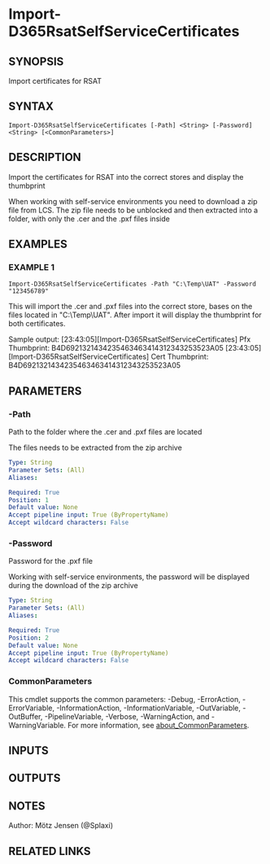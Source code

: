 ﻿---
external help file: d365fo.tools-help.xml
Module Name: d365fo.tools
online version:
schema: 2.0.0
---

# Import-D365RsatSelfServiceCertificates

## SYNOPSIS
Import certificates for RSAT

## SYNTAX

```
Import-D365RsatSelfServiceCertificates [-Path] <String> [-Password] <String> [<CommonParameters>]
```

## DESCRIPTION
Import the certificates for RSAT into the correct stores and display the thumbprint

When working with self-service environments you need to download a zip file from LCS.
The zip file needs to be unblocked and then extracted into a folder, with only the .cer and the .pxf files inside

## EXAMPLES

### EXAMPLE 1
```
Import-D365RsatSelfServiceCertificates -Path "C:\Temp\UAT" -Password "123456789"
```

This will import the .cer and .pxf files into the correct store, bases on the files located in "C:\Temp\UAT".
After import it will display the thumbprint for both certificates.

Sample output:
\[23:43:05\]\[Import-D365RsatSelfServiceCertificates\] Pfx Thumbprint:  B4D6921321434235463463414312343253523A05
\[23:43:05\]\[Import-D365RsatSelfServiceCertificates\] Cert Thumbprint: B4D6921321434235463463414312343253523A05

## PARAMETERS

### -Path
Path to the folder where the .cer and .pxf files are located

The files needs to be extracted from the zip archive

```yaml
Type: String
Parameter Sets: (All)
Aliases:

Required: True
Position: 1
Default value: None
Accept pipeline input: True (ByPropertyName)
Accept wildcard characters: False
```

### -Password
Password for the .pxf file

Working with self-service environments, the password will be displayed during the download of the zip archive

```yaml
Type: String
Parameter Sets: (All)
Aliases:

Required: True
Position: 2
Default value: None
Accept pipeline input: True (ByPropertyName)
Accept wildcard characters: False
```

### CommonParameters
This cmdlet supports the common parameters: -Debug, -ErrorAction, -ErrorVariable, -InformationAction, -InformationVariable, -OutVariable, -OutBuffer, -PipelineVariable, -Verbose, -WarningAction, and -WarningVariable. For more information, see [about_CommonParameters](http://go.microsoft.com/fwlink/?LinkID=113216).

## INPUTS

## OUTPUTS

## NOTES
Author: Mötz Jensen (@Splaxi)

## RELATED LINKS
